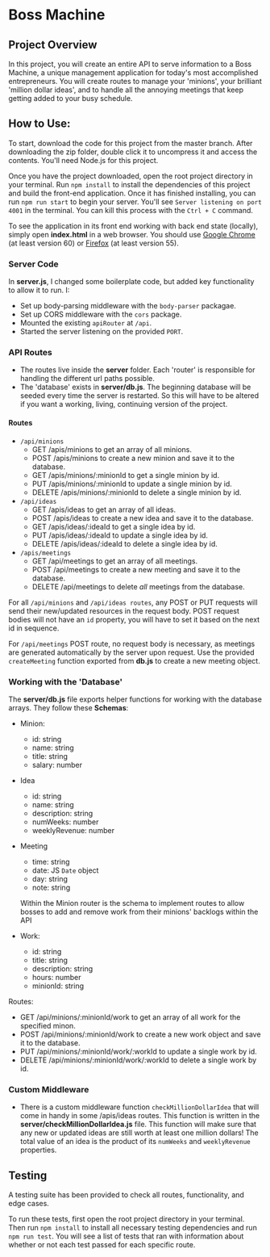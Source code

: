 # Boss Machine

## Project Overview

In this project, you will create an entire API to serve information to a Boss Machine, a unique management application for today's most accomplished entrepreneurs. You will create routes to manage your 'minions', your brilliant 'million dollar ideas', and to handle all the annoying meetings that keep getting added to your busy schedule.

## How to Use:

To start, download the code for this project from the master branch. After downloading the zip folder, double click it to uncompress it and access the contents. You'll need Node.js for this project.

Once you have the project downloaded, open the root project directory in your terminal. Run `npm install` to install the dependencies of this project and build the front-end application. Once it has finished installing, you can run `npm run start` to begin your server. You'll see `Server listening on port 4001` in the terminal. You can kill this process with the `Ctrl + C` command.

To see the application in its front end working with back end state (locally), simply open **index.html** in a web browser. You should use [Google Chrome](https://www.google.com/chrome/browser/desktop/index.html) (at least version 60) or [Firefox](https://www.mozilla.org/en-US/firefox/new/) (at least version 55).

### Server Code

In **server.js**, I changed some boilerplate code, but added key functionality to allow it to run. I:

- Set up body-parsing middleware with the `body-parser` packagae.
- Set up CORS middleware with the `cors` package.
- Mounted the existing `apiRouter` at `/api`.
- Started the server listening on the provided `PORT`.

### API Routes

- The routes live inside the **server** folder. Each 'router' is responsible for handling the different url paths possible.
- The 'database' exists in **server/db.js**. The beginning database will be seeded every time the server is restarted. So this will have to be altered if you want a working, living, continuing version of the project.

 #### Routes

- `/api/minions`
  - GET /apis/minions to get an array of all minions.
  - POST /apis/minions to create a new minion and save it to the database.
  - GET /apis/minions/:minionId to get a single minion by id.
  - PUT /apis/minions/:minionId to update a single minion by id.
  - DELETE /apis/minions/:minionId to delete a single minion by id.
- `/api/ideas`
  - GET /apis/ideas to get an array of all ideas.
  - POST /apis/ideas to create a new idea and save it to the database.
  - GET /apis/ideas/:ideaId to get a single idea by id.
  - PUT /apis/ideas/:ideaId to update a single idea by id.
  - DELETE /apis/ideas/:ideaId to delete a single idea by id.
- `/apis/meetings`
  - GET /api/meetings to get an array of all meetings.
  - POST /api/meetings to create a new meeting and save it to the database.
  - DELETE /api/meetings to delete _all_ meetings from the database.

For all `/api/minions` and `/api/ideas routes`, any POST or PUT requests will send their new/updated resources in the request body. POST request bodies will not have an `id` property, you will have to set it based on the next id in sequence.

For `/api/meetings` POST route, no request body is necessary, as meetings are generated automatically by the server upon request. Use the provided `createMeeting` function exported from **db.js** to create a new meeting object.

### Working with the 'Database'

The **server/db.js** file exports helper functions for working with the database arrays. They follow these **Schemas**:

- Minion:
  - id: string
  - name: string
  - title: string
  - salary: number
- Idea
  - id: string
  - name: string
  - description: string
  - numWeeks: number
  - weeklyRevenue: number
- Meeting
  - time: string
  - date: JS `Date` object
  - day: string
  - note: string

  Within the Minion router is the schema to implement routes to allow bosses to add and remove work from their minions' backlogs within the API

 - Work:
   - id: string
   - title: string
   - description: string
   - hours: number
   - minionId: string

Routes:

- GET /api/minions/:minionId/work to get an array of all work for the specified minon.
- POST /api/minions/:minionId/work to create a new work object and save it to the database.
- PUT /api/minions/:minionId/work/:workId to update a single work by id.
- DELETE /api/minions/:minionId/work/:workId to delete a single work by id.

### Custom Middleware

- There is a custom middleware function `checkMillionDollarIdea` that will come in handy in some /apis/ideas routes. This function is written in the **server/checkMillionDollarIdea.js** file. This function will make sure that any new or updated ideas are still worth at least one million dollars! The total value of an idea is the product of its `numWeeks` and `weeklyRevenue` properties.

## Testing

A testing suite has been provided to check all routes, functionality, and edge cases.

To run these tests, first open the root project directory in your terminal. Then run `npm install` to install all necessary testing dependencies and run `npm run test`. You will see a list of tests that ran with information
about whether or not each test passed for each specific route.
